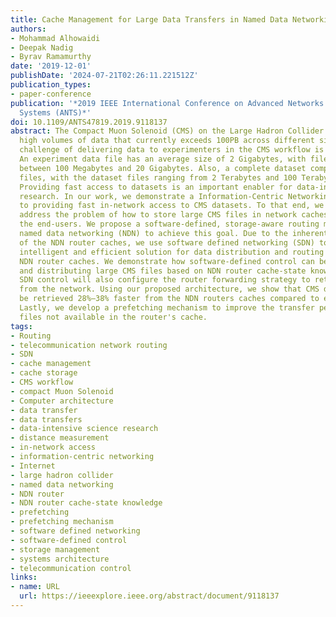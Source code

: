 ```yaml
---
title: Cache Management for Large Data Transfers in Named Data Networking using SDN
authors:
- Mohammad Alhowaidi
- Deepak Nadig
- Byrav Ramamurthy
date: '2019-12-01'
publishDate: '2024-07-21T02:26:11.221512Z'
publication_types:
- paper-conference
publication: '*2019 IEEE International Conference on Advanced Networks and Telecommunications
  Systems (ANTS)*'
doi: 10.1109/ANTS47819.2019.9118137
abstract: The Compact Muon Solenoid (CMS) on the Large Hadron Collider (LHC) manage
  high volumes of data that currently exceeds 100PB across different sites. An important
  challenge of delivering data to experimenters in the CMS workflow is the data volume.
  An experiment data file has an average size of 2 Gigabytes, with file sizes ranging
  between 100 Megabytes and 20 Gigabytes. Also, a complete dataset comprises of multiple
  files, with the dataset files ranging from 2 Terabytes and 100 Terabytes in size.
  Providing fast access to datasets is an important enabler for data-intensive science
  research. In our work, we demonstrate a Information-Centric Networking (ICN) approach
  to providing fast in-network access to CMS datasets. To that end, we must first
  address the problem of how to store large CMS files in network caches closer to
  the end-users. We propose a software-defined, storage-aware routing mechanism using
  named data networking (NDN) to achieve this goal. Due to the inherent capacity limitations
  of the NDN router caches, we use software defined networking (SDN) to provide an
  intelligent and efficient solution for data distribution and routing across multiple
  NDN router caches. We demonstrate how software-defined control can be used for partitioning
  and distributing large CMS files based on NDN router cache-state knowledge. Further,
  SDN control will also configure the router forwarding strategy to retrieve CMS data
  from the network. Using our proposed architecture, we show that CMS dataset can
  be retrieved 28%–38% faster from the NDN routers caches compared to existing approaches.
  Lastly, we develop a prefetching mechanism to improve the transfer performance of
  files not available in the router's cache.
tags:
- Routing
- telecommunication network routing
- SDN
- cache management
- cache storage
- CMS workflow
- compact Muon Solenoid
- Computer architecture
- data transfer
- data transfers
- data-intensive science research
- distance measurement
- in-network access
- information-centric networking
- Internet
- large hadron collider
- named data networking
- NDN router
- NDN router cache-state knowledge
- prefetching
- prefetching mechanism
- software defined networking
- software-defined control
- storage management
- systems architecture
- telecommunication control
links:
- name: URL
  url: https://ieeexplore.ieee.org/abstract/document/9118137
---
```

